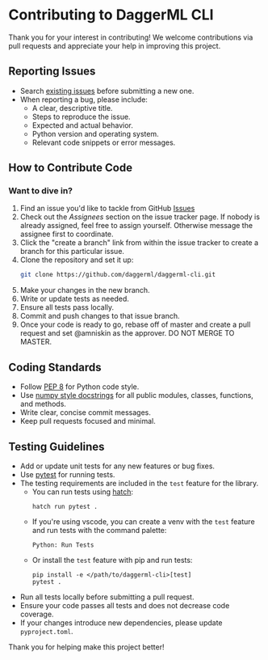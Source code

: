 # Contributing to DaggerML CLI

Thank you for your interest in contributing! We welcome contributions via pull
requests and appreciate your help in improving this project.

## Reporting Issues

- Search [existing issues](https://github.com/daggerml/daggerml-cli/issues) before submitting a new one.
- When reporting a bug, please include:
  - A clear, descriptive title.
  - Steps to reproduce the issue.
  - Expected and actual behavior.
  - Python version and operating system.
  - Relevant code snippets or error messages.

## How to Contribute Code

### **Want to dive in?**

1. Find an issue you'd like to tackle from GitHub [Issues](https://github.com/daggerml/daggerml-cli/issues)
2. Check out the *Assignees* section on the issue tracker page. If nobody is already assigned, feel free to assign yourself. Otherwise message the assignee first to coordinate.
3. Click the "create a branch" link from within the issue tracker to create a branch for this particular issue.
4. Clone the repository and set it up:
   ```bash
   git clone https://github.com/daggerml/daggerml-cli.git
   ```
5. Make your changes in the new branch.
6. Write or update tests as needed.
7. Ensure all tests pass locally.
8. Commit and push changes to that issue branch.
8. Once your code is ready to go, rebase off of master and create a pull request and set @amniskin as the approver. DO NOT MERGE TO MASTER.

## Coding Standards

- Follow [PEP 8](https://pep8.org/) for Python code style.
- Use [numpy style docstrings](https://numpydoc.readthedocs.io/en/latest/format.html) for all public modules, classes, functions, and methods.
- Write clear, concise commit messages.
- Keep pull requests focused and minimal.

## Testing Guidelines

- Add or update unit tests for any new features or bug fixes.
- Use [pytest](https://pytest.org/) for running tests.
- The testing requirements are included in the `test` feature for the library.
  - You can run tests using [hatch](https://hatch.pypa.io/):  
    ```
    hatch run pytest .
    ```
  - If you're using vscode, you can create a venv with the `test` feature and run tests with the command palette:
    ```
    Python: Run Tests
    ```
  - Or install the `test` feature with pip and run tests:  
    ```
    pip install -e </path/to/daggerml-cli>[test]
    pytest .
    ```
- Run all tests locally before submitting a pull request.
- Ensure your code passes all tests and does not decrease code coverage.
- If your changes introduce new dependencies, please update `pyproject.toml`.

Thank you for helping make this project better!
